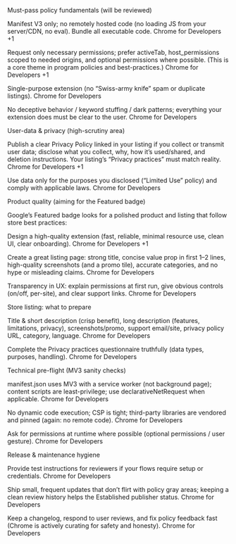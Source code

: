 Must-pass policy fundamentals (will be reviewed)

Manifest V3 only; no remotely hosted code (no loading JS from your server/CDN, no eval). Bundle all executable code.
Chrome for Developers
+1

Request only necessary permissions; prefer activeTab, host_permissions scoped to needed origins, and optional permissions where possible. (This is a core theme in program policies and best-practices.)
Chrome for Developers
+1

Single-purpose extension (no “Swiss-army knife” spam or duplicate listings).
Chrome for Developers

No deceptive behavior / keyword stuffing / dark patterns; everything your extension does must be clear to the user.
Chrome for Developers

User-data & privacy (high-scrutiny area)

Publish a clear Privacy Policy linked in your listing if you collect or transmit user data; disclose what you collect, why, how it’s used/shared, and deletion instructions. Your listing’s “Privacy practices” must match reality.
Chrome for Developers
+1

Use data only for the purposes you disclosed (“Limited Use” policy) and comply with applicable laws.
Chrome for Developers

Product quality (aiming for the Featured badge)

Google’s Featured badge looks for a polished product and listing that follow store best practices:

Design a high-quality extension (fast, reliable, minimal resource use, clean UI, clear onboarding).
Chrome for Developers
+1

Create a great listing page: strong title, concise value prop in first 1–2 lines, high-quality screenshots (and a promo tile), accurate categories, and no hype or misleading claims.
Chrome for Developers

Transparency in UX: explain permissions at first run, give obvious controls (on/off, per-site), and clear support links.
Chrome for Developers

Store listing: what to prepare

Title & short description (crisp benefit), long description (features, limitations, privacy), screenshots/promo, support email/site, privacy policy URL, category, language.
Chrome for Developers

Complete the Privacy practices questionnaire truthfully (data types, purposes, handling).
Chrome for Developers

Technical pre-flight (MV3 sanity checks)

manifest.json uses MV3 with a service worker (not background page); content scripts are least-privilege; use declarativeNetRequest when applicable.
Chrome for Developers

No dynamic code execution; CSP is tight; third-party libraries are vendored and pinned (again: no remote code).
Chrome for Developers

Ask for permissions at runtime where possible (optional permissions / user gesture).
Chrome for Developers

Release & maintenance hygiene

Provide test instructions for reviewers if your flows require setup or credentials.
Chrome for Developers

Ship small, frequent updates that don’t flirt with policy gray areas; keeping a clean review history helps the Established publisher status.
Chrome for Developers

Keep a changelog, respond to user reviews, and fix policy feedback fast (Chrome is actively curating for safety and honesty).
Chrome for Developers
